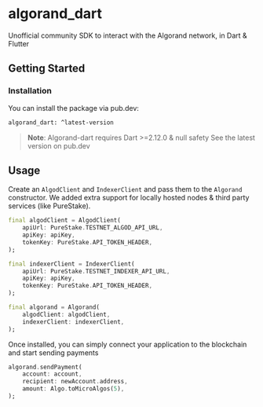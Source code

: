 # algorand_dart

Unofficial community SDK to interact with the Algorand network, in Dart & Flutter

## Getting Started

### Installation

You can install the package via pub.dev:

```bash
algorand_dart: ^latest-version
```

> **Note**: Algorand-dart requires Dart >=2.12.0 & null safety
> See the latest version on pub.dev

## Usage
Create an ```AlgodClient``` and ```IndexerClient``` and pass them to the ```Algorand``` constructor.
We added extra support for locally hosted nodes & third party services (like PureStake).

```dart
final algodClient = AlgodClient(
    apiUrl: PureStake.TESTNET_ALGOD_API_URL,
    apiKey: apiKey,
    tokenKey: PureStake.API_TOKEN_HEADER,
);

final indexerClient = IndexerClient(
    apiUrl: PureStake.TESTNET_INDEXER_API_URL,
    apiKey: apiKey,
    tokenKey: PureStake.API_TOKEN_HEADER,
);

final algorand = Algorand(
    algodClient: algodClient,
    indexerClient: indexerClient,
);
```

Once installed, you can simply connect your application to the blockchain and start sending payments

```dart
algorand.sendPayment(
    account: account,
    recipient: newAccount.address,
    amount: Algo.toMicroAlgos(5),
);
```
